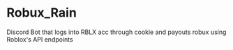 # Robux_Rain
Discord Bot that logs into RBLX acc through cookie and payouts robux using Roblox's API endpoints
